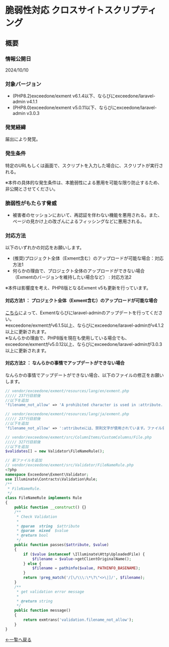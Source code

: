 # 脆弱性対応 クロスサイトスクリプティング

## 概要

### 情報公開日
2024/10/10

### 対象バージョン
- (PHP8.2)exceedone/exment v6.1.4以下、ならびにexceedone/laravel-admin v4.1.1  
- (PHP8.0)exceedone/exment v5.0.11以下、ならびにexceedone/laravel-admin v3.0.3 


### 発覚経緯
届出により発覚。

### 発生条件
特定のURLもしくは画面で、スクリプトを入力した場合に、スクリプトが実行される。  

※本件の具体的な発生条件は、本脆弱性による悪用を可能な限り防止するため、非公開とさせてください。

### 脆弱性がもたらす脅威
- 被害者のセッションにおいて、再認証を伴わない機能を悪用される。また、ページの見かけ上の改ざんによるフィッシングなどに悪用される。  


### 対応方法
以下のいずれかの対応をお願いします。

- (推奨)プロジェクト全体（Exment含む）のアップロードが可能な場合：対応方法1
- 何らかの理由で、プロジェクト全体のアップロードができない場合（Exmentのバージョンを維持したい場合など） : 対応方法2  

※本件は影響度を考え、PHP8版となるExment v5も更新を行っています。 

#### 対応方法1 ： プロジェクト全体（Exment含む）のアップロードが可能な場合

[こちら](/ja/update)によって、Exmentならびにlaravel-adminのアップデートを行ってください。  
※exceedone/exmentがv6.1.5以上、ならびにexceedone/laravel-adminがv4.1.2以上に更新されます。  
※なんらかの理由で、PHP8版を現在も使用している場合でも、exceedone/exmentがv5.0.12以上、ならびにexceedone/laravel-adminが3.0.3以上に更新されます。 

#### 対応方法2 ： なんらかの事情でアップデートができない場合
なんらかの事情でアップデートができない場合、以下のファイルの修正をお願いします。

``` php
// vendor/exceedone/exment/resources/lang/en/exment.php
///// 237行目前後
//以下を追加
'filename_not_allow' => 'A prohibited character is used in :attribute. Please change the file name and try again.',
```

``` php
// vendor/exceedone/exment/resources/lang/ja/exment.php
///// 237行目前後
//以下を追加
'filename_not_allow' => ':attributeには、禁則文字が使用されています。ファイル名を変更して再度実施してください。',
```

``` php
// vendor/exceedone/exment/src/ColumnItems/CustomColumns/File.php
///// 327行目前後
//以下を追加
$validates[] = new Validator\FileNameRule();
```


``` php
// 新ファイルを追加
// vendor/exceedone/exment/src/Validator/FileNameRule.php
<?php
namespace Exceedone\Exment\Validator;
use Illuminate\Contracts\Validation\Rule;
/**
 * FileNameRule.
 */
class FileNameRule implements Rule
{
    public function __construct() {}
    /**
     * Check Validation
     *
     * @param  string  $attribute
     * @param  mixed  $value
     * @return bool
     */
    public function passes($attribute, $value)
    {
        if ($value instanceof \Illuminate\Http\UploadedFile) {
            $filename = $value->getClientOriginalName();
        } else {
            $filename = pathinfo($value, PATHINFO_BASENAME);
        }
        return !preg_match('/[\/\\\:\*\?\"<>\|]/', $filename);
    }
    /**
     * get validation error message
     *
     * @return string
     */
    public function message()
    {
        return exmtrans('validation.filename_not_allow');
    }
}
```


  
[←一覧へ戻る](/ja/patch_weakness)